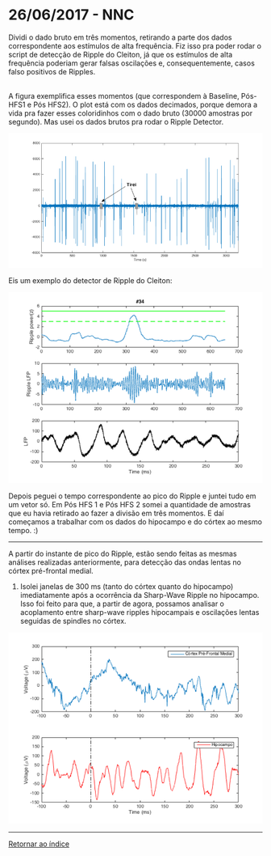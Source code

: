 # 26/06/2017 - NNC

Dividi o dado bruto em três momentos, retirando a parte dos dados correspondente aos estímulos de alta frequência. 
Fiz isso pra poder rodar o script de detecção de Ripple do Cleiton, já que os estímulos de alta frequência poderiam gerar falsas oscilações e, 
consequentemente, casos falso positivos de Ripples.<br><br>

A figura exemplifica esses momentos (que correspondem à Baseline, Pós-HFS1 e Pós HFS2). 
O plot está com os dados decimados, porque demora a vida pra fazer esses coloridinhos com o dado bruto (30000 amostras por segundo). 
Mas usei os dados brutos pra rodar o Ripple Detector.

<p align="center">
  <img src="https://github.com/giuliazc/Open-Lab-Book/blob/master/notes/imagens/estimulo.png" width="650"/>
</p>

Eis um exemplo do detector de Ripple do Cleiton:
<p align="center">
  <img src="https://github.com/giuliazc/Open-Lab-Book/blob/master/notes/imagens/Ripple4.png" width="650"/>
</p>

Depois peguei o tempo correspondente ao pico do Ripple e juntei tudo em um vetor só. 
Em Pós HFS 1 e Pós HFS 2 somei a quantidade de amostras que eu havia retirado ao fazer a divisão em três momentos. 
E daí começamos a trabalhar com os dados do hipocampo e do córtex ao mesmo tempo. :) <br>

****
A partir do instante de pico do Ripple, estão sendo feitas as mesmas análises realizadas anteriormente, para detecção das ondas lentas no córtex pré-frontal medial.
1. Isolei janelas de 300 ms (tanto do córtex quanto do hipocampo) imediatamente após a ocorrência da Sharp-Wave Ripple no hipocampo. Isso foi feito para que, a partir de agora, 
possamos analisar o acoplamento entre sharp-wave ripples hipocampais e oscilações lentas seguidas de spindles no córtex.

<p align="center">
  <img src="https://github.com/giuliazc/Open-Lab-Book/blob/master/notes/imagens/cortex_hipocampo.png" width="650"/>
</p>

****

[Retornar ao índice ](https://github.com/giuliazc/Open-Lab-Book/blob/master/README.md)
